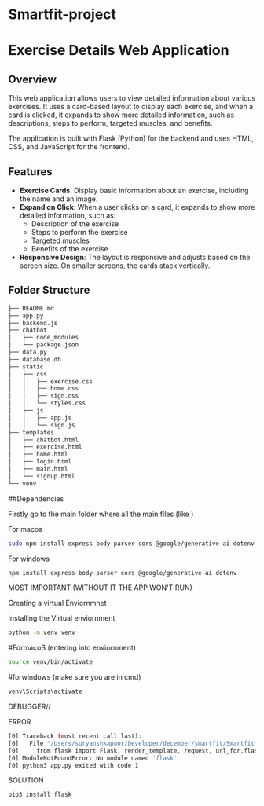 # Smartfit-project

# Exercise Details Web Application

## Overview

This web application allows users to view detailed information about various exercises. It uses a card-based layout to display each exercise, and when a card is clicked, it expands to show more detailed information, such as descriptions, steps to perform, targeted muscles, and benefits.

The application is built with Flask (Python) for the backend and uses HTML, CSS, and JavaScript for the frontend.

## Features

- **Exercise Cards**: Display basic information about an exercise, including the name and an image.
- **Expand on Click**: When a user clicks on a card, it expands to show more detailed information, such as:
  - Description of the exercise
  - Steps to perform the exercise
  - Targeted muscles
  - Benefits of the exercise
- **Responsive Design**: The layout is responsive and adjusts based on the screen size. On smaller screens, the cards stack vertically.

## Folder Structure
```bash
├── README.md
├── app.py
├── backend.js
├── chatbot
│   ├── node_modules
│   └── package.json
├── data.py
├── database.db
├── static
│   ├── css
│   │   ├── exercise.css
│   │   ├── home.css
│   │   ├── sign.css
│   │   └── styles.css
│   ├── js
│   │   ├── app.js
│   │   └── sign.js
├── templates
│   ├── chatbot.html
│   ├── exercise.html
│   ├── home.html
│   ├── login.html
│   ├── main.html
│   └── signup.html
└── venv

```



##Dependencies

Firstly go to the main folder where all the main files (like )

For macos
```bash
sudo npm install express body-parser cors @google/generative-ai dotenv
```

For windows
```bash
npm install express body-parser cors @google/generative-ai dotenv
```


MOST IMPORTANT (WITHOUT IT THE APP WON'T RUN)

Creating a virtual Enviornmnet

Installing the Virtual enviornment
```bash
python -m venv venv
```

#FormacoS (entering into enviornment)
```bash
source venv/bin/activate
```

#forwindows (make sure you are in cmd)
```bash
venv\Scripts\activate
```



DEBUGGER//

ERROR
```bash
[0] Traceback (most recent call last):
[0]   File "/Users/suryanshkapoor/Developer/december/smartfit/Smartfit-project/app.py", line 1, in <module>
[0]     from flask import Flask, render_template, request, url_for,flash,redirect,flash , session
[0] ModuleNotFoundError: No module named 'flask'
[0] python3 app.py exited with code 1
```

SOLUTION
```bash
pip3 install flask
```
